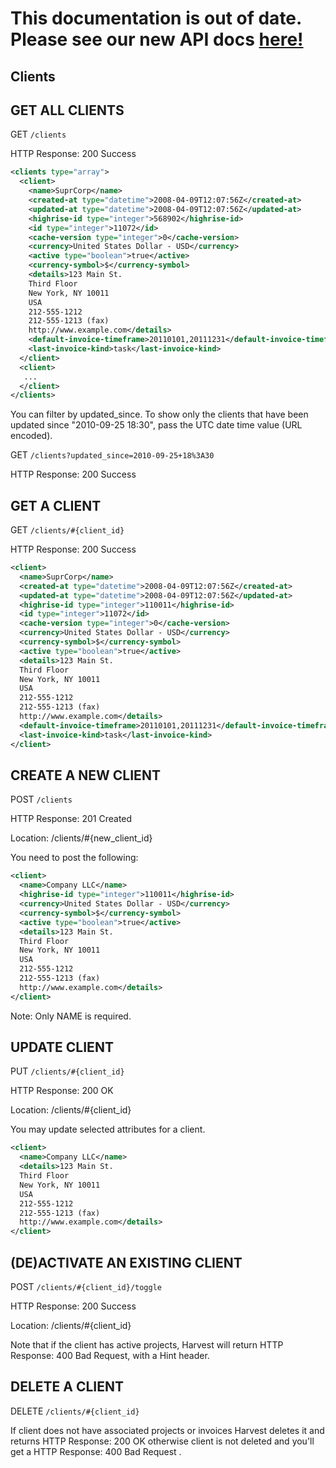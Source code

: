 # This documentation is out of date. Please see our new API docs [here!](http://help.getharvest.com/api)

## Clients

## GET ALL CLIENTS

GET `/clients`

HTTP Response: 200 Success

```xml
<clients type="array">
  <client>
    <name>SuprCorp</name>
    <created-at type="datetime">2008-04-09T12:07:56Z</created-at>
    <updated-at type="datetime">2008-04-09T12:07:56Z</updated-at>
    <highrise-id type="integer">568902</highrise-id>
    <id type="integer">11072</id>
    <cache-version type="integer">0</cache-version>
    <currency>United States Dollar - USD</currency>
    <active type="boolean">true</active>
    <currency-symbol>$</currency-symbol>
    <details>123 Main St.
    Third Floor
    New York, NY 10011
    USA
    212-555-1212
    212-555-1213 (fax)
    http://www.example.com</details>
    <default-invoice-timeframe>20110101,20111231</default-invoice-timeframe>
    <last-invoice-kind>task</last-invoice-kind>
  </client>
  <client>
   ...
  </client>
</clients>
```

You can filter by updated_since. To show only the clients that have been updated since "2010-09-25 18:30", pass the UTC date time value (URL encoded).

GET `/clients?updated_since=2010-09-25+18%3A30`

HTTP Response: 200 Success

## GET A CLIENT

GET `/clients/#{client_id}`

HTTP Response: 200 Success

```xml
<client>
  <name>SuprCorp</name>
  <created-at type="datetime">2008-04-09T12:07:56Z</created-at>
  <updated-at type="datetime">2008-04-09T12:07:56Z</updated-at>
  <highrise-id type="integer">110011</highrise-id>
  <id type="integer">11072</id>
  <cache-version type="integer">0</cache-version>
  <currency>United States Dollar - USD</currency>
  <currency-symbol>$</currency-symbol>
  <active type="boolean">true</active>
  <details>123 Main St.
  Third Floor
  New York, NY 10011
  USA
  212-555-1212
  212-555-1213 (fax)
  http://www.example.com</details>
  <default-invoice-timeframe>20110101,20111231</default-invoice-timeframe>
  <last-invoice-kind>task</last-invoice-kind>
</client>
```

## CREATE A NEW CLIENT

POST `/clients`

HTTP Response: 201 Created

Location: /clients/#{new_client_id}

You need to post the following:

```xml
<client>
  <name>Company LLC</name>
  <highrise-id type="integer">110011</highrise-id>
  <currency>United States Dollar - USD</currency>
  <currency-symbol>$</currency-symbol>
  <active type="boolean">true</active>
  <details>123 Main St.
  Third Floor
  New York, NY 10011
  USA
  212-555-1212
  212-555-1213 (fax)
  http://www.example.com</details>
</client>
```

Note: Only NAME is required.

## UPDATE CLIENT

PUT `/clients/#{client_id}`

HTTP Response: 200 OK

Location: /clients/#{client_id}

You may update selected attributes for a client.

```xml
<client>
  <name>Company LLC</name>
  <details>123 Main St.
  Third Floor
  New York, NY 10011
  USA
  212-555-1212
  212-555-1213 (fax)
  http://www.example.com</details>
</client>
```

## (DE)ACTIVATE AN EXISTING CLIENT

POST `/clients/#{client_id}/toggle`

HTTP Response: 200 Success

Location: /clients/#{client_id}

Note that if the client has active projects, Harvest will return HTTP Response: 400 Bad Request, with a Hint header.

## DELETE A CLIENT

DELETE `/clients/#{client_id}`

If client does not have associated projects or invoices Harvest deletes it and returns HTTP Response: 200 OK otherwise client is not deleted and you'll get a HTTP Response: 400 Bad Request .
